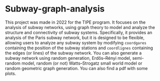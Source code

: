 # Subway-graph-analysis

This project was made in 2022 for the TIPE program. It focuses on the analysis of subway networks, using graph theory to model and analyze the structure and connectivity of subway systems. Specifically, it provides an analysis of the Paris subway network, but it is designed to be flexible, allowing users to analyze any subway system by modifying `coordgares` containing the position of the subway stations and `coordlignes` containing the edges (or lines) of the subway network. You can also generate a subway network using random generation, Erdős–Rényi model, semi-random model, random (or not) Watts–Strogatz small world model or random geometric graph generation. You can also find a pdf with some plots.
